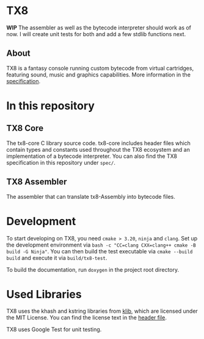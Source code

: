 # TX8

**WIP** The assembler as well as the bytecode interpreter should work as of now. I will create unit tests for both and
add a few stdlib functions next.

## About

TX8 is a fantasy console running custom bytecode from virtual cartridges, featuring
sound, music and graphics capabilities. More information in the [specification](https://github.com/vypxl/tx8/blob/master/spec/spec.md).

# In this repository

## TX8 Core

The tx8-core C library source code.
tx8-core includes header files which contain types and constants used throughout the TX8
ecosystem and an implementation of a bytecode interpreter.
You can also find the TX8 specification in this repository under `spec/`.

## TX8 Assembler

The assembler that can translate tx8-Assembly into bytecode files.

# Development

To start developing on TX8, you need `cmake > 3.20`, `ninja` and `clang`. Set up the development environment via
`bash -c "CC=clang CXX=clang++ cmake -B build -G Ninja"`. You can then build the test executable via `cmake --build build`
and execute it via `build/tx8-test`.

To build the documentation, run `doxygen` in the project root directory.

# Used Libraries

TX8 uses the khash and kstring libraries from [klib](https://github.com/attractivechaos/klib), which are licensed under the MIT License.
You can find the license text in the [header file](https://github.com/vypxl/tx8/blob/master/deps/khash.h).

TX8 uses Google Test for unit testing.
